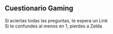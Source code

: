 ## Cuestionario Gaming 

Si aciertas todas las preguntas, te espera un Link <br>
Si te confundes al menos en 1, pierdes a Zelda 

